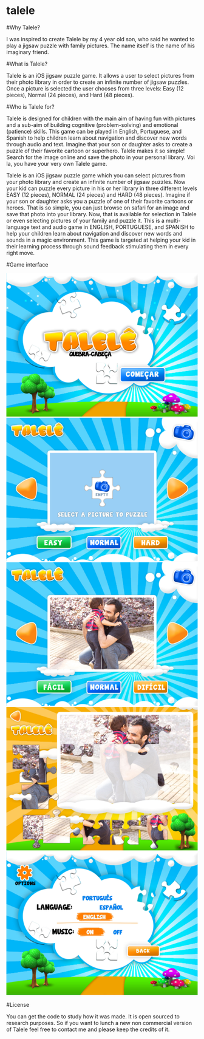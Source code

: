talele
======

#Why Talele?

I was inspired to create Talele by my 4 year old son, who said he wanted to play a jigsaw puzzle with family pictures. The name itself is the name of his imaginary friend.



#What is Talele?

Talele is an iOS jigsaw puzzle game. It allows a user to select pictures from their photo library in order to create an infinite number of jigsaw puzzles. Once a picture is selected the user chooses from three levels: Easy (12 pieces), Normal (24 pieces), and Hard (48 pieces).


#Who is Talele for?

Talele is designed for children with the main aim of having fun with pictures and a sub-aim of building cognitive (problem-solving) and emotional (patience) skills. This game can be played in English, Portuguese, and Spanish to help children learn about navigation and discover new words through audio and text.
Imagine that your son or daughter asks to create a puzzle of their favorite cartoon or superhero. Talele makes it so simple! Search for the image online and save the photo in your personal library. Voi la, you have your very own Talele game.



Talele is an iOS jigsaw puzzle game which you can select pictures from your photo library and create an infinite number of jigsaw puzzles. Now your kid can puzzle every picture in his or her library in three different levels EASY (12 pieces), NORMAL (24 pieces) and HARD (48 pieces). Imagine if your son or daughter asks you a puzzle of one of their favorite cartoons or heroes. That is so simple, you can just browse on safari for an image and save that photo into your library. Now, that is available for selection in Talele or even selecting pictures of your family and puzzle it. This is a multi-language text and audio game in ENGLISH, PORTUGUESE, and SPANISH to help your children learn about navigation and discover new words and sounds in a magic environment. This game is targeted at helping your kid in their learning process through sound feedback stimulating them in every right move.


#Game interface

<img src="https://raw.githubusercontent.com/dayvson/talele/master/1.jpg" />
<img src="https://raw.githubusercontent.com/dayvson/talele/master/2.jpg" />
<img src="https://raw.githubusercontent.com/dayvson/talele/master/3.jpg" />
<img src="https://raw.githubusercontent.com/dayvson/talele/master/4.jpg" />
<img src="https://raw.githubusercontent.com/dayvson/talele/master/5.jpg" />



#License 

You can get the code to study how it was made. 
It is open sourced to research purposes. 
So if you want to lunch a new non commercial version of Talele feel free to contact me and please keep the credits of it.

